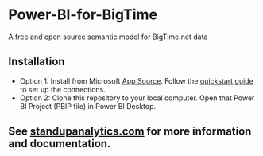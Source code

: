 # Power-BI-for-BigTime
 A free and open source semantic model for BigTime.net data

## Installation
- Option 1: Install from Microsoft [App Source](https://appsource.microsoft.com/en-us/product/power-bi/jeremyjohnson1698690911419.stand-up-analytics-for-bigtime). Follow the [quickstart guide](https://standupanalytics.com/docs/getting-started) to set up the connections.
- Option 2: Clone this repository to your local computer. Open that Power BI Project (PBIP file) in Power BI Desktop.

## See [standupanalytics.com](https://standupanalytics.com) for more information and documentation.
